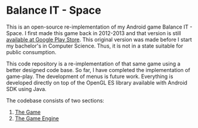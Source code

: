 # Balance IT - Space
This is an open-source re-implementation of my Android game Balance IT - Space. 
I first made this game back in 2012-2013 and that version is still [available at Google Play Store](https://play.google.com/store/apps/details?id=com.renovelabz.balanceit&hl=en_CA).
This original version was made before I start my bachelor's in Computer Science. Thus, it is not in a state suitable for public consumption. 

This code repository is a re-implementation of that same game using a better designed code base. 
So far, I have completed the implementation of game-play. The development of menus is future work. 
Everything is developed directly on top of the OpenGL ES library available with Android SDK using Java.

The codebase consists of two sections:
 1) [The Game](app/src/main/java/io/github/madhawav/balanceit)
 2) [The Game Engine](app/src/main/java/io/github/madhawav/gameengine)
